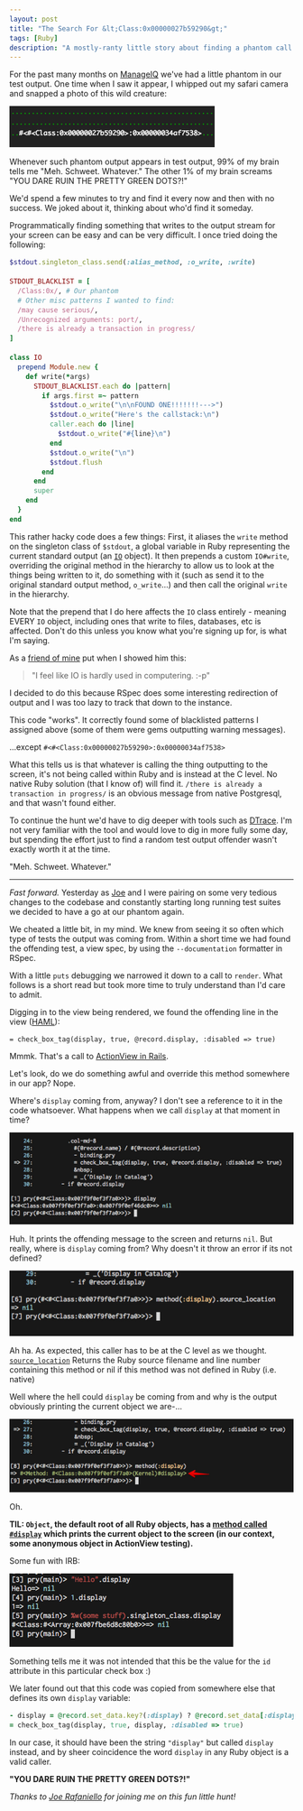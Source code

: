 ```yaml
---
layout: post
title: "The Search For &lt;Class:0x00000027b59290&gt;"
tags: [Ruby]
description: "A mostly-ranty little story about finding a phantom call messing up all the pretty green dots in our test output."
---
```


For the past many months on [ManageIQ][1] we've had a little phantom in our
test output. One time when I saw it appear, I whipped out my safari camera and
snapped a photo of this wild creature:

![The creature in its natural environment](../images/posts/ssl5u.jpg)

Whenever such phantom output appears in test output, 99% of my brain tells me
"Meh. Schweet. Whatever." The other 1% of my brain screams "YOU DARE RUIN THE
PRETTY GREEN DOTS?!"

We'd spend a few minutes to try and find it every now and then with no success.
We joked about it, thinking about who'd find it someday.

Programmatically finding something that writes to the output stream for your
screen can be easy and can be very difficult. I once tried doing the following:

```ruby
$stdout.singleton_class.send(:alias_method, :o_write, :write)

STDOUT_BLACKLIST = [
  /Class:0x/, # Our phantom
  # Other misc patterns I wanted to find:
  /may cause serious/,
  /Unrecognized arguments: port/,
  /there is already a transaction in progress/
]

class IO
  prepend Module.new {
    def write(*args)
      STDOUT_BLACKLIST.each do |pattern|
        if args.first =~ pattern
          $stdout.o_write("\n\nFOUND ONE!!!!!!!--->")
          $stdout.o_write("Here's the callstack:\n")
          caller.each do |line|
            $stdout.o_write("#{line}\n")
          end
          $stdout.o_write("\n")
          $stdout.flush
        end
      end
      super
    end
  }
end
```

This rather hacky code does a few things: First, it aliases the `write` method
on the singleton class of `$stdout`, a global variable in Ruby representing the
current standard output (an [`IO`][4] object). It then prepends a custom
`IO#write`, overriding the original method in the hierarchy to allow us to look
at the things being written to it, do something with it (such as send it to the
original standard output method, `o_write`...) and then call the original
`write` in the hierarchy.

Note that the prepend that I do here affects the `IO` class entirely - meaning
EVERY `IO` object, including ones that write to files, databases, etc is
affected. Don't do this unless you know what you're signing up for, is what I'm
saying.

As a [friend of mine][9] put when I showed him this:

> "I feel like IO is hardly used in computering. :-p"

I decided to do this because RSpec does some interesting redirection of output
and I was too lazy to track that down to the instance.

This code "works". It correctly found some of blacklisted patterns I assigned
above (some of them were gems outputting warning messages).

...except `#<#<Class:0x00000027b59290>:0x00000034af7538>`

What this tells us is that whatever is calling the thing outputting to the
screen, it's not being called within Ruby and is instead at the C level. No
native Ruby solution (that I know of) will find it. `/there is already a
transaction in progress/` is an obvious message from native Postgresql, and
that wasn't found either.

To continue the hunt we'd have to dig deeper with tools such as [DTrace][5].
I'm not very familiar with the tool and would love to dig in more fully some
day, but spending the effort just to find a random test output offender wasn't
exactly worth it at the time.

"Meh. Schweet. Whatever."

---

_Fast forward._ Yesterday as [Joe][2] and I were pairing on some very tedious changes to the
codebase and constantly starting long running test suites we decided to have a
go at our phantom again.

We cheated a little bit, in my mind. We knew from seeing it so often which type
of tests the output was coming from. Within a short time we had found the
offending test, a view spec, by using the `--documentation` formatter in RSpec.

With a little `puts` debugging we narrowed it down to a call to `render`. What
follows is a short read but took more time to truly understand than
I'd care to admit.

Digging in to the view being rendered, we found the offending line in the view
([HAML][3]):

```haml
= check_box_tag(display, true, @record.display, :disabled => true)
```

Mmmk. That's a call to [ActionView in Rails][6].

Let's look, do we do something awful and override this method somewhere in our app? Nope.

Where's `display` coming from, anyway? I don't see a reference to it in the code whatsoever.
What happens when we call `display` at that moment in time?

![](../images/posts/kcs5v.jpg)

Huh. It prints the offending message to the screen and returns `nil`. But
really, where is `display` coming from? Why doesn't it throw an error if its
not defined?

![](../images/posts/0l4ps.jpg)

Ah ha. As expected, this caller has to be at the C level as we thought.
[`source_location`][8] Returns the Ruby source filename and line number containing
this method or nil if this method was not defined in Ruby (i.e. native)

Well where the hell could `display` be coming from and why is the output obviously printing the current object we are-...

![](../images/posts/fpb9i.jpg)


Oh.

**TIL: `Object`, the default root of all Ruby objects, has a [method called
`#display`][7] which prints the current object to the screen (in our context, some
anonymous object in ActionView testing).**

Some fun with IRB:

![](../images/posts/97dpz.jpg)


Something tells me it was not intended that this be the value for the `id` attribute in this particular check box :)

We later found out that this code was copied from somewhere else that defines its own `display` variable:

```ruby
- display = @record.set_data.key?(:display) ? @record.set_data[:display] : true
= check_box_tag(display, true, display, :disabled => true)
```

In our case, it should have been the string `"display"` but called `display`
instead, and by sheer coincidence the word `display` in any Ruby object is a
valid caller.

**"YOU DARE RUIN THE PRETTY GREEN DOTS?!"**

*Thanks to [Joe Rafaniello][2] for joining me on this fun little hunt!*

[1]: http://manageiq.org/
[2]: https://twitter.com/jrafanie
[3]: http://haml.info/
[4]: http://ruby-doc.org/core-2.3.1/IO.html
[5]: http://dtrace.org/blogs/about/
[6]: http://api.rubyonrails.org/v5.0.0/classes/ActionView.html
[7]: http://ruby-doc.org/core-2.3.1/Object.html#method-i-display
[8]: http://ruby-doc.org/core-2.3.1/Method.html#method-i-source_location
[9]: https://twitter.com/crsexton
